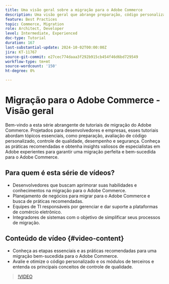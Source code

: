 ```yaml
---
title: Uma visão geral sobre a migração para o Adobe Commerce
description: Uma visão geral que abrange preparação, código personalizado, controle de qualidade, desempenho e segurança ao migrar para o Adobe Commerce.
feature: Best Practices
topic: Commerce, Migration
role: Architect, Developer
level: Intermediate, Experienced
doc-type: Tutorial
duration: 167
last-substantial-update: 2024-10-02T00:00:00Z
jira: KT-11767
source-git-commit: e27cec774daaa3f292b915cb454f46d6bd729549
workflow-type: tm+mt
source-wordcount: '150'
ht-degree: 0%

---
```



# Migração para o Adobe Commerce - Visão geral

Bem-vindo a esta série abrangente de tutoriais de migração do Adobe Commerce. Projetados para desenvolvedores e empresas, esses tutoriais abordam tópicos essenciais, como preparação, avaliação de código personalizado, controle de qualidade, desempenho e segurança. Conheça as práticas recomendadas e obtenha insights valiosos de especialistas em Adobe experientes para garantir uma migração perfeita e bem-sucedida para o Adobe Commerce.

## Para quem é esta série de vídeos?

* Desenvolvedores que buscam aprimorar suas habilidades e conhecimentos na migração para o Adobe Commerce.
* Planejamento de negócios para migrar para o Adobe Commerce e busca de práticas recomendadas.
* Equipes de TI responsáveis por gerenciar e dar suporte a plataformas de comércio eletrônico.
* Integradores de sistemas com o objetivo de simplificar seus processos de migração.

## Conteúdo de vídeo {#video-content}

* Conheça as etapas essenciais e as práticas recomendadas para uma migração bem-sucedida para o Adobe Commerce.
* Avalie e otimize o código personalizado e os módulos de terceiros e entenda os principais conceitos de controle de qualidade.

>[!VIDEO](https://video.tv.adobe.com/v/3432846/?learn=on)
